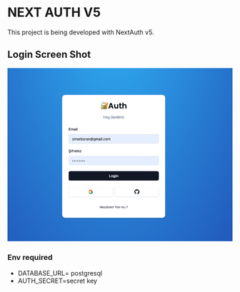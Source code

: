 
# NEXT AUTH V5

This project is being developed with NextAuth v5.



## Login Screen Shot

![app login screen](./public/login-screen.png)


### Env required
- DATABASE_URL= postgresql
- AUTH_SECRET=secret key

  